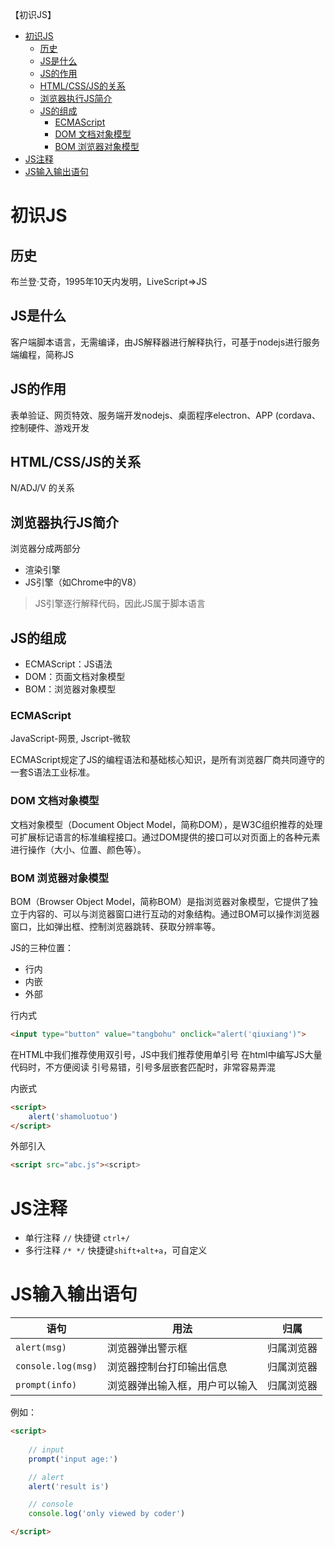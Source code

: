 【初识JS】


- [初识JS](#初识js)
	- [历史](#历史)
	- [JS是什么](#js是什么)
	- [JS的作用](#js的作用)
	- [HTML/CSS/JS的关系](#htmlcssjs的关系)
	- [浏览器执行JS简介](#浏览器执行js简介)
	- [JS的组成](#js的组成)
		- [ECMAScript](#ecmascript)
		- [DOM 文档对象模型](#dom-文档对象模型)
		- [BOM 浏览器对象模型](#bom-浏览器对象模型)
- [JS注释](#js注释)
- [JS输入输出语句](#js输入输出语句)

# 初识JS

## 历史

布兰登·艾奇，1995年10天内发明，LiveScript=>JS

## JS是什么 
客户端脚本语言，无需编译，由JS解释器进行解释执行，可基于nodejs进行服务端编程，简称JS

## JS的作用
表单验证、网页特效、服务端开发nodejs、桌面程序electron、APP (cordava、控制硬件、游戏开发

## HTML/CSS/JS的关系
N/ADJ/V 的关系

## 浏览器执行JS简介

浏览器分成两部分
- 渲染引擎
- JS引擎（如Chrome中的V8）

> JS引擎逐行解释代码，因此JS属于脚本语言

## JS的组成
- ECMAScript：JS语法
- DOM：页面文档对象模型 
- BOM：浏览器对象模型

### ECMAScript

JavaScript-网景, Jscript-微软

ECMAScript规定了JS的编程语法和基础核心知识，是所有浏览器厂商共同遵守的一套S语法工业标准。

### DOM 文档对象模型

文档对象模型（Document Object Model，简称DOM），是W3C组织推荐的处理可扩展标记语言的标准编程接口。通过DOM提供的接口可以对页面上的各种元素进行操作（大小、位置、颜色等）。

### BOM 浏览器对象模型

BOM（Browser Object Model，简称BOM）是指浏览器对象模型，它提供了独立于内容的、可以与浏览器窗口进行互动的对象结构。通过BOM可以操作浏览器窗口，比如弹出框、控制浏览器跳转、获取分辨率等。

JS的三种位置：
- 行内
- 内嵌
- 外部

行内式
```html
<input type="button" value="tangbohu" onclick="alert('qiuxiang')">
```

在HTML中我们推荐使用双引号，JS中我们推荐使用单引号
在html中编写JS大量代码时，不方便阅读
引号易错，引号多层嵌套匹配时，非常容易弄混


内嵌式
```html
<script>
	alert('shamoluotuo')
</script>
```

外部引入
```html
<script src="abc.js"><script>
```
# JS注释

- 单行注释 `//`	 快捷键 `ctrl+/`
- 多行注释 `/* */`	快捷键`shift+alt+a`，可自定义

# JS输入输出语句

| 语句               | 用法                           | 归属       |
| ------------------ | ------------------------------ | ---------- |
| `alert(msg)`       | 浏览器弹出警示框               | 归属浏览器 |
| `console.log(msg)` | 浏览器控制台打印输出信息       | 归属浏览器 |
| `prompt(info)`     | 浏览器弹出输入框，用户可以输入 | 归属浏览器 |

例如：
```html
<script>
	
	// input
	prompt('input age:')

	// alert
	alert('result is')

	// console
	console.log('only viewed by coder')

</script>
```